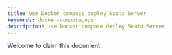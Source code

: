 ```yaml
---
title: Use Docker compose deploy Seata Server
keywords: docker-compose,ops
description: Use Docker compose deploy Seata Server
---
```


Welcome to claim this document